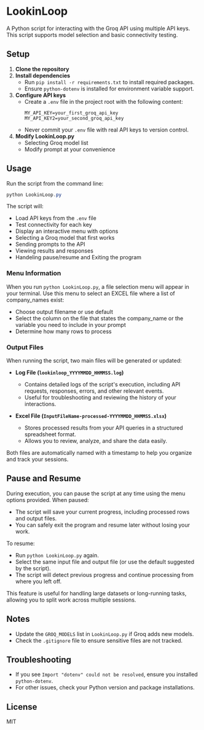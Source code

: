 # LookinLoop

A Python script for interacting with the Groq API using multiple API keys. This script supports model selection and basic connectivity testing.

## Setup

1. **Clone the repository**
2. **Install dependencies**
   - Run `pip install -r requirements.txt` to install required packages.
   - Ensure `python-dotenv` is installed for environment variable support.
3. **Configure API keys**
   - Create a `.env` file in the project root with the following content:
     ```env
     MY_API_KEY=your_first_groq_api_key
     MY_API_KEY2=your_second_groq_api_key
     ```
   - Never commit your `.env` file with real API keys to version control.
4. **Modify LookinLoop.py**
    - Selecting Groq model list
    - Modify prompt at your convenience

## Usage

Run the script from the command line:

```powershell
python LookinLoop.py
```

The script will:
- Load API keys from the `.env` file
- Test connectivity for each key
- Display an interactive menu with options
- Selecting a Groq model that first works
- Sending prompts to the API
- Viewing results and responses
- Handeling pause/resume and Exiting the program

### Menu Information
When you run `python LookinLoop.py`, a file selection menu will appear in your terminal. Use this menu to select an EXCEL file where a list of company_names exist:
- Choose output filename or use default
- Select the column on the file that states the company_name or the variable you need to include in your prompt
- Determine how many rows to process


### Output Files
When running the script, two main files will be generated or updated:

- **Log File (`lookinloop_YYYYMMDD_HHMMSS.log`)**
  - Contains detailed logs of the script's execution, including API requests, responses, errors, and other relevant events.
  - Useful for troubleshooting and reviewing the history of your interactions.

- **Excel File (`InputFileName-processed-YYYYMMDD_HHMMSS.xlsx`)**
  - Stores processed results from your API queries in a structured spreadsheet format.
  - Allows you to review, analyze, and share the data easily.

Both files are automatically named with a timestamp to help you organize and track your sessions.

## Pause and Resume

During execution, you can pause the script at any time using the menu options provided. When paused:
- The script will save your current progress, including processed rows and output files.
- You can safely exit the program and resume later without losing your work.

To resume:
- Run `python LookinLoop.py` again.
- Select the same input file and output file (or use the default suggested by the script).
- The script will detect previous progress and continue processing from where you left off.

This feature is useful for handling large datasets or long-running tasks, allowing you to split work across multiple sessions.

## Notes
- Update the `GROQ_MODELS` list in `LookinLoop.py` if Groq adds new models.
- Check the `.gitignore` file to ensure sensitive files are not tracked.

## Troubleshooting
- If you see `Import "dotenv" could not be resolved`, ensure you installed `python-dotenv`.
- For other issues, check your Python version and package installations.

## License
MIT
